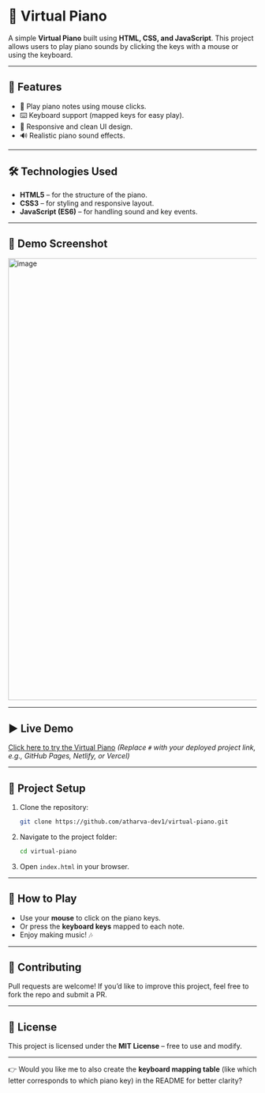 # 🎹 Virtual Piano

A simple **Virtual Piano** built using **HTML, CSS, and JavaScript**.
This project allows users to play piano sounds by clicking the keys with a mouse or using the keyboard.

---

## 🚀 Features

* 🎵 Play piano notes using mouse clicks.
* ⌨️ Keyboard support (mapped keys for easy play).
* 🎨 Responsive and clean UI design.
* 🔊 Realistic piano sound effects.

---

## 🛠️ Technologies Used

* **HTML5** – for the structure of the piano.
* **CSS3** – for styling and responsive layout.
* **JavaScript (ES6)** – for handling sound and key events.

---

## 📸 Demo Screenshot

<img width="1623" height="894" alt="image" src="https://github.com/user-attachments/assets/e7f837bc-0b7b-4102-926f-0b7b8d9e97ff" />


---

## ▶️ Live Demo

[Click here to try the Virtual Piano](#)
*(Replace `#` with your deployed project link, e.g., GitHub Pages, Netlify, or Vercel)*

---

## 📂 Project Setup

1. Clone the repository:

   ```bash
   git clone https://github.com/atharva-dev1/virtual-piano.git
   ```
2. Navigate to the project folder:

   ```bash
   cd virtual-piano
   ```
3. Open `index.html` in your browser.

---

## 🎹 How to Play

* Use your **mouse** to click on the piano keys.
* Or press the **keyboard keys** mapped to each note.
* Enjoy making music! 🎶

---

## 🤝 Contributing

Pull requests are welcome! If you’d like to improve this project, feel free to fork the repo and submit a PR.

---

## 📜 License

This project is licensed under the **MIT License** – free to use and modify.

---

👉 Would you like me to also create the **keyboard mapping table** (like which letter corresponds to which piano key) in the README for better clarity?
